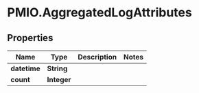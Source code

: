 # PMIO.AggregatedLogAttributes

## Properties
Name | Type | Description | Notes
------------ | ------------- | ------------- | -------------
**datetime** | **String** |  | 
**count** | **Integer** |  | 


